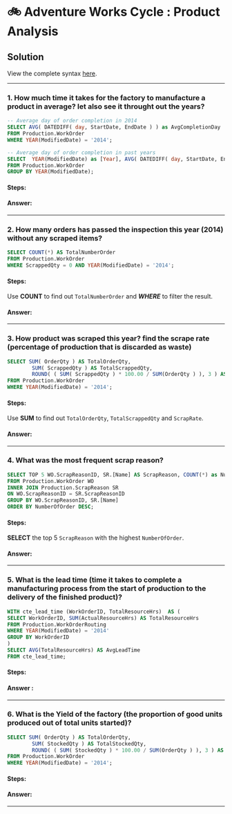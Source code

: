 # 🚲 Adventure Works Cycle : Product Analysis

## Solution

View the complete syntax [here](https://github.com/coumbacoulibaly/AdventureWorksCycles/blob/master/Product%20Analysis/Product_Analysis.sql).

***

### 1. How much time it takes for the factory to manufacture a product in average? let also see it throught out the years?
````sql
-- Average day of order completion in 2014
SELECT AVG( DATEDIFF( day, StartDate, EndDate ) ) as AvgCompletionDay
FROM Production.WorkOrder
WHERE YEAR(ModifiedDate) = '2014';

-- Average day of order completion in past years
SELECT  YEAR(ModifiedDate) as [Year], AVG( DATEDIFF( day, StartDate, EndDate ) ) as AvgCompletionDay
FROM Production.WorkOrder
GROUP BY YEAR(ModifiedDate);
````
#### Steps:

#### Answer:


***

### 2. How many orders has passed the inspection this year (2014) without any scraped items?
````sql
SELECT COUNT(*) AS TotalNumberOrder
FROM Production.WorkOrder
WHERE ScrappedQty = 0 AND YEAR(ModifiedDate) = '2014';

````
#### Steps:
Use **COUNT** to find out ```TotalNumberOrder``` and ***WHERE*** to filter the result.


#### Answer:


***
### 3. How product was scraped this year? find the scrape rate (percentage of production that is discarded as waste)

````sql
SELECT SUM( OrderQty ) AS TotalOrderQty, 
		SUM( ScrappedQty ) AS TotalScrappedQty, 
		ROUND( ( SUM( ScrappedQty ) * 100.00 / SUM(OrderQty ) ), 3 ) AS ScrapRate
FROM Production.WorkOrder
WHERE YEAR(ModifiedDate) = '2014';
````

#### Steps:
Use **SUM** to find out ```TotalOrderQty```, ```TotalScrappedQty``` and ```ScrapRate```.

#### Answer:


***

### 4. What was the most frequent scrap reason?
````sql
SELECT TOP 5 WO.ScrapReasonID, SR.[Name] AS ScrapReason, COUNT(*) as NumberOfOrder
FROM Production.WorkOrder WO
INNER JOIN Production.ScrapReason SR
ON WO.ScrapReasonID = SR.ScrapReasonID
GROUP BY WO.ScrapReasonID, SR.[Name]
ORDER BY NumberOfOrder DESC;
````
#### Steps:
**SELECT** the top 5 ```ScrapReason``` with the highest ```NumberOfOrder```.


#### Answer:

***

### 5. What is the lead time (time it takes to complete a manufacturing process from the start of production to the delivery of the finished product)?
````sql
WITH cte_lead_time (WorkOrderID, TotalResourceHrs)	AS (
SELECT WorkOrderID, SUM(ActualResourceHrs) AS TotalResourceHrs
FROM Production.WorkOrderRouting
WHERE YEAR(ModifiedDate) = '2014'
GROUP BY WorkOrderID
)
SELECT AVG(TotalResourceHrs) AS AvgLeadTime
FROM cte_lead_time;
````
#### Steps:

#### Answer :


***

### 6. What is the Yield of the factory (the proportion of good units produced out of total units started)?
````sql
SELECT SUM( OrderQty ) AS TotalOrderQty, 
		SUM( StockedQty ) AS TotalStockedQty, 
		ROUND( ( SUM( StockedQty ) * 100.00 / SUM(OrderQty ) ), 3 ) AS Yield
FROM Production.WorkOrder
WHERE YEAR(ModifiedDate) = '2014';
````
#### Steps:


#### Answer:

***


